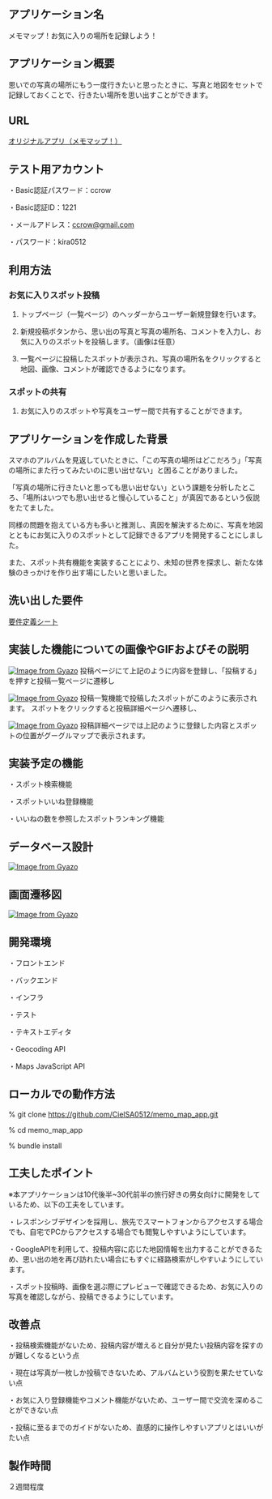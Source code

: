 ## アプリケーション名
メモマップ！お気に入りの場所を記録しよう！

## アプリケーション概要
思いでの写真の場所にもう一度行きたいと思ったときに、写真と地図をセットで記録しておくことで、行きたい場所を思い出すことができます。

## URL
[オリジナルアプリ（メモマップ！）](https://memo-map-app.onrender.com/)

## テスト用アカウント
・Basic認証パスワード：ccrow

・Basic認証ID：1221

・メールアドレス：ccrow@gmail.com

・パスワード：kira0512

## 利用方法
### お気に入りスポット投稿
1. トップページ（一覧ページ）のヘッダーからユーザー新規登録を行います。

2. 新規投稿ボタンから、思い出の写真と写真の場所名、コメントを入力し、お気に入りのスポットを投稿します。（画像は任意）

3. 一覧ページに投稿したスポットが表示され、写真の場所名をクリックすると地図、画像、コメントが確認できるようになります。

### スポットの共有
1. お気に入りのスポットや写真をユーザー間で共有することができます。

## アプリケーションを作成した背景
スマホのアルバムを見返していたときに、「この写真の場所はどこだろう」「写真の場所にまた行ってみたいのに思い出せない」と困ることがありました。

「写真の場所に行きたいと思っても思い出せない」という課題を分析したところ、「場所はいつでも思い出せると慢心していること」が真因であるという仮説をたてました。

同様の問題を抱えている方も多いと推測し、真因を解決するために、写真を地図とともにお気に入りのスポットとして記録できるアプリを開発することにしました。

また、スポット共有機能を実装することにより、未知の世界を探求し、新たな体験のきっかけを作り出す場にしたいと思いました。

## 洗い出した要件
[要件定義シート](https://docs.google.com/spreadsheets/d/1kwqFta0C9vtsV74f3kp42rPwFPkBRZJi30nvM17rADk/edit?usp=sharing)

## 実装した機能についての画像やGIFおよびその説明
[![Image from Gyazo](https://i.gyazo.com/968747ece35b9c10d3f053b461d586ff.png)](https://gyazo.com/968747ece35b9c10d3f053b461d586ff)
投稿ページにて上記のように内容を登録し、「投稿する」を押すと投稿一覧ページに遷移し

[![Image from Gyazo](https://i.gyazo.com/f3f3ba5bc53fdfdd86035acc725d7f3b.png)](https://gyazo.com/f3f3ba5bc53fdfdd86035acc725d7f3b)
投稿一覧機能で投稿したスポットがこのように表示されます。
スポットをクリックすると投稿詳細ページへ遷移し、

[![Image from Gyazo](https://i.gyazo.com/b87090b731a0b163f6caad568de8de8b.jpg)](https://gyazo.com/b87090b731a0b163f6caad568de8de8b)
投稿詳細ページでは上記のように登録した内容とスポットの位置がグーグルマップで表示されます。

## 実装予定の機能
・スポット検索機能

・スポットいいね登録機能

・いいねの数を参照したスポットランキング機能

## データベース設計
[![Image from Gyazo](https://i.gyazo.com/22d464eaee01a4e1faf2b9904c3e9efb.png)](https://gyazo.com/22d464eaee01a4e1faf2b9904c3e9efb)

## 画面遷移図
[![Image from Gyazo](https://i.gyazo.com/2be5e5dabbc568cb63f2aec1619890c1.png)](https://gyazo.com/2be5e5dabbc568cb63f2aec1619890c1)

## 開発環境
・フロントエンド

・バックエンド

・インフラ

・テスト

・テキストエディタ

・Geocoding API

・Maps JavaScript API

## ローカルでの動作方法
% git clone https://github.com/CielSA0512/memo_map_app.git

% cd memo_map_app

% bundle install

## 工夫したポイント
※本アプリケーションは10代後半~30代前半の旅行好きの男女向けに開発をしているため、以下の工夫をしています。

・レスポンシブデザインを採用し、旅先でスマートフォンからアクセスする場合でも、自宅でPCからアクセスする場合でも閲覧しやすいようにしています。

・GoogleAPIを利用して、投稿内容に応じた地図情報を出力することができるため、思い出の地を再び訪れたい場合にもすぐに経路検索がしやすいようにしています。

・スポット投稿時、画像を選ぶ際にプレビューで確認できるため、お気に入りの写真を確認しながら、投稿できるようにしています。

## 改善点
・投稿検索機能がないため、投稿内容が増えると自分が見たい投稿内容を探すのが難しくなるという点

・現在は写真が一枚しか投稿できないため、アルバムという役割を果たせていない点

・お気に入り登録機能やコメント機能がないため、ユーザー間で交流を深めることができない点

・投稿に至るまでのガイドがないため、直感的に操作しやすいアプリとはいいがたい点

## 製作時間
２週間程度